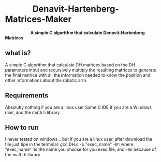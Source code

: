 # &emsp;&emsp;&emsp; Denavit-Hartenberg-Matrices-Maker
**&emsp;&emsp;&emsp;&emsp;&emsp;&emsp;A simple C algorithm that calculate Denavit-Hartenberg Matrices**


## what is?
A simple C algorithm that calculate DH matrices based on the DH parameters input and recursively multiply the resulting matrices to generate the final matrice with all the information needed to know the position and other informations about the robotic arm.

## Requirements 
Absolutly nothing if you are a linux user
Some C IDE if you are a Windows user, and the math.h library

## How to run
 I never tested on windows... but if you are a linux user, after download the file just tipe in the terminal: gcc DH.c -o "exec_name" -lm
 where "exec_name" its the name you choose for you exec file, and -lm because of the math.h library 
